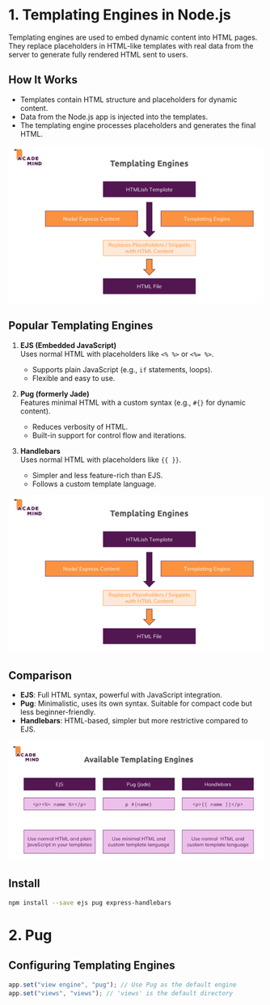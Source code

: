 # 1. Templating Engines in Node.js

Templating engines are used to embed dynamic content into HTML pages. They replace placeholders in HTML-like templates with real data from the server to generate fully rendered HTML sent to users.

## How It Works

- Templates contain HTML structure and placeholders for dynamic content.
- Data from the Node.js app is injected into the templates.
- The templating engine processes placeholders and generates the final HTML.

<p align="center">
  <img src="../assets/Module03/Slide1.png" alt="What is Node.js" width="600">
</p>

## Popular Templating Engines

1. **EJS (Embedded JavaScript)**  
   Uses normal HTML with placeholders like `<% %>` or `<%= %>`.

   - Supports plain JavaScript (e.g., `if` statements, loops).
   - Flexible and easy to use.

2. **Pug (formerly Jade)**  
   Features minimal HTML with a custom syntax (e.g., `#{}` for dynamic content).

   - Reduces verbosity of HTML.
   - Built-in support for control flow and iterations.

3. **Handlebars**  
   Uses normal HTML with placeholders like `{{ }}`.
   - Simpler and less feature-rich than EJS.
   - Follows a custom template language.

<p align="center">
  <img src="../assets/Module03/Slide1.png" alt="What is Node.js" width="600">
</p>

## Comparison

- **EJS**: Full HTML syntax, powerful with JavaScript integration.
- **Pug**: Minimalistic, uses its own syntax. Suitable for compact code but less beginner-friendly.
- **Handlebars**: HTML-based, simpler but more restrictive compared to EJS.

<p align="center">
  <img src="../assets/Module03/Slide2.png" alt="What is Node.js" width="600">
</p>

## Install

```bash
npm install --save ejs pug express-handlebars
```

# 2. Pug

## Configuring Templating Engines
```javascript
app.set("view engine", "pug"); // Use Pug as the default engine
app.set("views", "views"); // 'views' is the default directory
```

